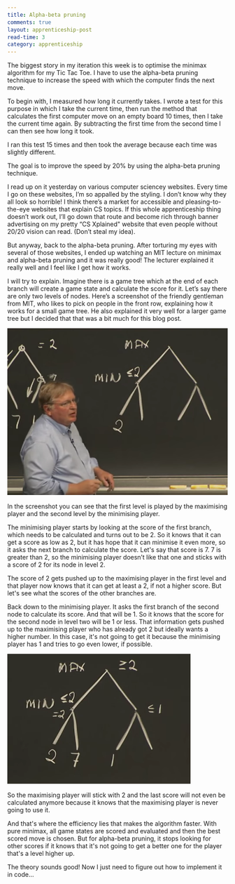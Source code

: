 ```yaml
---
title: Alpha-beta pruning
comments: true
layout: apprenticeship-post
read-time: 3
category: apprenticeship
---
```


The biggest story in my iteration this week is to optimise the minimax algorithm for my Tic Tac Toe. I have to use the alpha-beta pruning technique to increase the speed with which the computer finds the next move.

<!--break-->

To begin with, I measured how long it currently takes. I wrote a test for this purpose in which I take the current time, then run the method that calculates the first computer move on an empty board 10 times, then I take the current time again. By subtracting the first time from the second time I can then see how long it took.

I ran this test 15 times and then took the average because each time was slightly different.

The goal is to improve the speed by 20% by using the alpha-beta pruning technique.

I read up on it yesterday on various computer sciencey websites. Every time I go on these websites, I’m so appalled by the styling. I don’t know why they all look so horrible! I think there’s a market for accessible and pleasing-to-the-eye websites that explain CS topics. If this whole apprenticeship thing doesn’t work out, I’ll go down that route and become rich through banner advertising on my pretty “CS Xplained" website that even people without 20/20 vision can read. (Don’t steal my idea).

But anyway, back to the alpha-beta pruning. After torturing my eyes with several of those websites, I ended up watching an MIT lecture on minimax and alpha-beta pruning and it was really good! The lecturer explained it really well and I feel like I get how it works.

I will try to explain. Imagine there is a game tree which at the end of each branch will create a game state and calculate the score for it. Let’s say there are only two levels of nodes. Here’s a screenshot of the friendly gentleman from MIT, who likes to pick on people in the front row, explaining how it works for a small game tree. He also explained it very well for a larger game tree but I decided that that was a bit much for this blog post.

![minimax lecture](/../../public/images/alpha-beta-mit.png "MIT lecture on minimax")


In the screenshot you can see that the first level is played by the maximising player and the second level by the minimising player.

The minimising player starts by looking at the score of the first branch, which needs to be calculated and turns out to be 2. So it knows that it can get a score as low as 2, but it has hope that it can minimise it even more, so it asks the next branch to calculate the score. Let's say that score is 7. 7 is greater than 2, so the minimising player doesn’t like that one and sticks with a score of 2 for its node in level 2.

The score of 2 gets pushed up to the maximising player in the first level and that player now knows that it can get at least a 2, if not a higher score. But let's see what the scores of the other branches are.

Back down to the minimising player. It asks the first branch of the second node to calculate its score. And that will be 1. So it knows that the score for the second node in level two will be 1 or less. That information gets pushed up to the maximising player who has already got 2 but ideally wants a higher number. In this case, it's not going to get it because the minimising player has 1 and tries to go even lower, if possible. 

![minimax lecture](/../../public/images/alpha-beta-mit2.png "MIT lecture on minimax")

So the maximising player will stick with 2 and the last score will not even be calculated anymore because it knows that the maximising player is never going to use it. 

And that's where the efficiency lies that makes the algorithm faster. With pure minimax, all game states are scored and evaluated and then the best scored move is chosen. But for alpha-beta pruning, it stops looking for other scores if it knows that it's not going to get a better one for the player that's a level higher up.

The theory sounds good! Now I just need to figure out how to implement it in code...